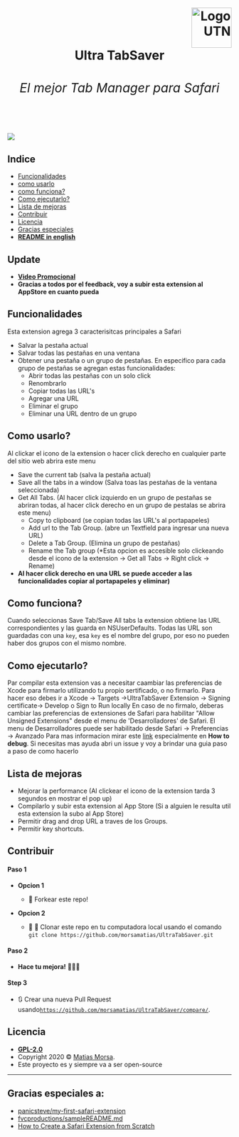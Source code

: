 <h1>
      <div class="row">
         <div class="column" align = "right" >
           <img src = "UltraTabSaver.png" alt="Logo UTN" width="90"></a></div>
        </div>
        <div class="column" align= "center"> 
           Ultra TabSaver
          <h6>
            El mejor Tab Manager para Safari
          </h6>
        </div>
      </div>
</h1>

![](Ultra-TabSaver.gif)

## Indice
- [Funcionalidades](#funcionalidades)
- [como usarlo](#como-usarlo)
- [como funciona?](#como-funciona)
- [Como ejecutarlo?](#como-ejecutarlo)
- [Lista de mejoras](#lista-de-mejoras)
- [Contribuir](#contributing)
- [Licencia](#licencia)
- [Gracias especiales](#gracias-especiales)
- **[README in english](README.md)**

## Update
- **[Video Promocional](https://www.youtube.com/watch?v=PNPAnn-jOCE)**
- **Gracias a todos por el feedback, voy a subir esta extension al AppStore en cuanto pueda**

## Funcionalidades
Esta extension agrega 3 caracterisitcas principales a Safari
* Salvar la pestaña actual
* Salvar todas las pestañas en una ventana
* Obtener una pestaña o un grupo de pestañas. En especifico para cada grupo de pestañas se agregan estas funcionalidades:
   * Abrir todas las pestañas con un solo click
   * Renombrarlo
   * Copiar todas las URL's
   * Agregar una URL
   * Eliminar el grupo
   * Eliminar una URL dentro de un grupo
   
   
## Como usarlo?
Al clickar el icono de la extension o hacer click derecho en cualquier parte del sitio web abrira este menu
* Save the current tab (salva la pestaña actual)
* Save all the tabs in a window (Salva toas las pestañas de la ventana seleccionada)
* Get All Tabs. (Al hacer click izquierdo en un grupo de pestañas se abriran todas, al hacer click derecho en un grupo de pestalas
se abrira este menu)
   * Copy to clipboard (se copian todas las URL's al portapapeles)
   * Add url to  the Tab Group. (abre un Textfield para ingresar una nueva URL)
   * Delete a Tab Group. (Elimina un grupo de pestañas)
   * Rename the Tab group (*Esta opcion es accesible solo clickeando desde el icono de la extension -> Get all Tabs -> Right click -> Rename)
* **Al hacer click derecho en una URL se puede acceder a las funcionalidades copiar al portapapeles y eliminar)**

   
## Como funciona?
Cuando seleccionas Save Tab/Save All tabs la extension obtiene las URL correspondientes y las guarda en NSUserDefaults.
Todas las URL son guardadas con una `key`, esa `key` es el nombre del grupo, por eso no pueden haber dos grupos con el mismo nombre.

## Como ejecutarlo?
Par compilar esta extension vas a necesitar caambiar las preferencias de Xcode para firmarlo utilizando tu propio sertificado, o no firmarlo. Para hacer eso debes ir a Xcode -> Targets ->UltraTabSaver Extension -> Signing certificate-> Develop o Sign to Run locally
En caso de no firmalo, deberas cambiar las preferencias de extensiones de Safari para habilitar "Allow Unsigned Extensions" desde el menu de 'Desarrolladores' de Safari. El menu de Desarrolladores puede ser habilitado desde Safari -> Preferencias -> Avanzado
Para mas informacion mirar este [link](https://blog.yimingliu.com/2018/11/14/notes-on-porting-a-safari-extension-to-a-safari-app-extension/) especialmente en **How to debug**. Si necesitas mas ayuda abri un issue y voy a brindar una guia paso a paso de como hacerlo

## Lista de mejoras
- Mejorar la performance (Al clickear el icono de la extension tarda 3 segundos en mostrar el pop up)
- Compilarlo y subir esta extension al App Store (Si a alguien le resulta util esta extension la subo al App Store)
- Permitir drag and drop URL a traves de los Groups.
- Permitir key shortcuts.

## Contribuir

#### Paso 1

- **Opcion 1**
    - 🍴 Forkear este repo!

- **Opcion 2**
    - 🐑 🐑 Clonar este repo en tu computadora local usando el comando `git clone https://github.com/morsamatias/UltraTabSaver.git`

#### Paso 2

- **Hace tu mejora!** 🔨🔨🔨

#### Step 3

- 🔃 Crear una nueva Pull Request usando<a href="https://github.com/morsamatias/UltraTabSaver/compare/develop...yourbranch" target="_blank">`https://github.com/morsamatias/UltraTabSaver/compare/`</a>.

## Licencia

- **[GPL-2.0](https://www.gnu.org/licenses/old-licenses/gpl-2.0.en.html)**
- Copyright 2020 © <a href="http://matias.morsa.com" target="_blank">Matias Morsa</a>.
- Este proyecto es y siempre va a ser open-source
---
## Gracias especiales a:
- [panicsteve/my-first-safari-extension](https://github.com/panicsteve/my-first-safari-extension)
- [fvcproductions/sampleREADME.md](https://gist.github.com/fvcproductions/1bfc2d4aecb01a834b46)
- [How to Create a Safari Extension from Scratch](https://blog.yimingliu.com/2018/11/14/notes-on-porting-a-safari-extension-to-a-safari-app-extension/)

